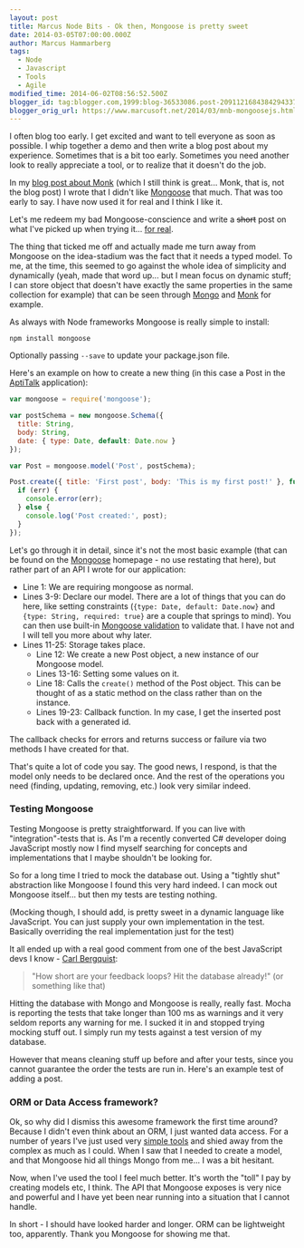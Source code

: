 ```yaml
---
layout: post
title: Marcus Node Bits - Ok then, Mongoose is pretty sweet
date: 2014-03-05T07:00:00.000Z
author: Marcus Hammarberg
tags:
  - Node
  - Javascript
  - Tools
  - Agile
modified_time: 2014-06-02T08:56:52.500Z
blogger_id: tag:blogger.com,1999:blog-36533086.post-2091121684384294337
blogger_orig_url: https://www.marcusoft.net/2014/03/mnb-mongoosejs.html
---
```


I often blog too early. I get excited and want to tell everyone as soon as possible. I whip together a demo and then write a blog post about my experience. Sometimes that is a bit too early. Sometimes you need another look to really appreciate a tool, or to realize that it doesn't do the job.

In my [blog post about Monk](https://www.marcusoft.net/2014/02/mnb-monk.html) (which I still think is great... Monk, that is, not the blog post) I wrote that I didn't like [Mongoose](http://mongoosejs.com/) that much. That was too early to say. I have now used it for real and I think I like it.

Let's me redeem my bad Mongoose-conscience and write a ~~short~~ post on what I've picked up when trying it... [for real](http://github.com/aptitud/AptiTalk).

The thing that ticked me off and actually made me turn away from Mongoose on the idea-stadium was the fact that it needs a typed model. To me, at the time, this seemed to go against the whole idea of simplicity and dynamically (yeah, made that word up... but I mean focus on dynamic stuff; I can store object that doesn't have exactly the same properties in the same collection for example) that can be seen through [Mongo](http://www.mongodb.org/) and [Monk](https://github.com/LearnBoost/monk) for example.

As always with Node frameworks Mongoose is really simple to install:

`npm install mongoose`

Optionally passing `--save` to update your package.json file.

Here's an example on how to create a new thing (in this case a Post in the [AptiTalk](http://github.com/aptitud/AptiTalk) application):

```javascript
var mongoose = require('mongoose');

var postSchema = new mongoose.Schema({
  title: String,
  body: String,
  date: { type: Date, default: Date.now }
});

var Post = mongoose.model('Post', postSchema);

Post.create({ title: 'First post', body: 'This is my first post!' }, function(err, post) {
  if (err) {
    console.error(err);
  } else {
    console.log('Post created:', post);
  }
});
```

Let's go through it in detail, since it's not the most basic example (that can be found on the [Mongoose](http://mongoosejs.com/) homepage - no use restating that here), but rather part of an API I wrote for our application:

- Line 1: We are requiring mongoose as normal.
- Lines 3-9: Declare our model. There are a lot of things that you can do here, like setting constraints (`{type: Date, default: Date.now}` and `{type: String, required: true}` are a couple that springs to mind). You can then use built-in [Mongoose validation](http://mongoosejs.com/docs/validation.html) to validate that. I have not and I will tell you more about why later.
- Lines 11-25: Storage takes place.
  - Line 12: We create a new Post object, a new instance of our Mongoose model.
  - Lines 13-16: Setting some values on it.
  - Line 18: Calls the `create()` method of the Post object. This can be thought of as a static method on the class rather than on the instance.
  - Lines 19-23: Callback function. In my case, I get the inserted post back with a generated id.

The callback checks for errors and returns success or failure via two methods I have created for that.

That's quite a lot of code you say. The good news, I respond, is that the model only needs to be declared once. And the rest of the operations you need (finding, updating, removing, etc.) look very similar indeed.

### Testing Mongoose

Testing Mongoose is pretty straightforward. If you can live with "integration"-tests that is. As I'm a recently converted C# developer doing JavaScript mostly now I find myself searching for concepts and implementations that I maybe shouldn't be looking for.

So for a long time I tried to mock the database out. Using a "tightly shut" abstraction like Mongoose I found this very hard indeed. I can mock out Mongoose itself... but then my tests are testing nothing.

(Mocking though, I should add, is pretty sweet in a dynamic language like JavaScript. You can just supply your own implementation in the test. Basically overriding the real implementation just for the test)

It all ended up with a real good comment from one of the best JavaScript devs I know - [Carl Bergquist](https://twitter.com/CarlBergquist):

> "How short are your feedback loops? Hit the database already!" (or something like that)

Hitting the database with Mongo and Mongoose is really, really fast. Mocha is reporting the tests that take longer than 100 ms as warnings and it very seldom reports any warning for me. I sucked it in and stopped trying mocking stuff out. I simply run my tests against a test version of my database.

However that means cleaning stuff up before and after your tests, since you cannot guarantee the order the tests are run in. Here's an example test of adding a post.

### ORM or Data Access framework?

Ok, so why did I dismiss this awesome framework the first time around? Because I didn't even think about an ORM, I just wanted data access. For a number of years I've just used very [simple tools](https://github.com/markrendle/Simple.Data) and shied away from the complex as much as I could. When I saw that I needed to create a model, and that Mongoose hid all things Mongo from me... I was a bit hesitant.

Now, when I've used the tool I feel much better. It's worth the "toll" I pay by creating models etc, I think. The API that Mongoose exposes is very nice and powerful and I have yet been near running into a situation that I cannot handle.

In short - I should have looked harder and longer. ORM can be lightweight too, apparently. Thank you Mongoose for showing me that.

